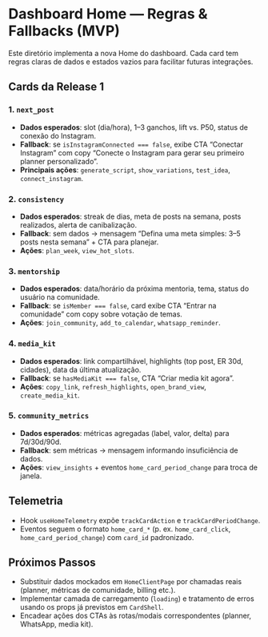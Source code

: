 # Dashboard Home — Regras & Fallbacks (MVP)

Este diretório implementa a nova Home do dashboard. Cada card tem regras claras de dados e estados vazios para facilitar futuras integrações.

## Cards da Release 1

### 1. `next_post`
- **Dados esperados**: slot (dia/hora), 1–3 ganchos, lift vs. P50, status de conexão do Instagram.
- **Fallback**: se `isInstagramConnected === false`, exibe CTA “Conectar Instagram” com copy “Conecte o Instagram para gerar seu primeiro planner personalizado”.
- **Principais ações**: `generate_script`, `show_variations`, `test_idea`, `connect_instagram`.

### 2. `consistency`
- **Dados esperados**: streak de dias, meta de posts na semana, posts realizados, alerta de canibalização.
- **Fallback**: sem dados → mensagem “Defina uma meta simples: 3–5 posts nesta semana” + CTA para planejar.
- **Ações**: `plan_week`, `view_hot_slots`.

### 3. `mentorship`
- **Dados esperados**: data/horário da próxima mentoria, tema, status do usuário na comunidade.
- **Fallback**: se `isMember === false`, card exibe CTA “Entrar na comunidade” com copy sobre votação de temas.
- **Ações**: `join_community`, `add_to_calendar`, `whatsapp_reminder`.

### 4. `media_kit`
- **Dados esperados**: link compartilhável, highlights (top post, ER 30d, cidades), data da última atualização.
- **Fallback**: se `hasMediaKit === false`, CTA “Criar media kit agora”.
- **Ações**: `copy_link`, `refresh_highlights`, `open_brand_view`, `create_media_kit`.

### 5. `community_metrics`
- **Dados esperados**: métricas agregadas (label, valor, delta) para 7d/30d/90d.
- **Fallback**: sem métricas → mensagem informando insuficiência de dados.
- **Ações**: `view_insights` + eventos `home_card_period_change` para troca de janela.

## Telemetria
- Hook `useHomeTelemetry` expõe `trackCardAction` e `trackCardPeriodChange`.
- Eventos seguem o formato `home_card_*` (p. ex. `home_card_click`, `home_card_period_change`) com `card_id` padronizado.

## Próximos Passos
- Substituir dados mockados em `HomeClientPage` por chamadas reais (planner, métricas de comunidade, billing etc.).
- Implementar camada de carregamento (`loading`) e tratamento de erros usando os props já previstos em `CardShell`.
- Encadear ações dos CTAs às rotas/modais correspondentes (planner, WhatsApp, media kit).

